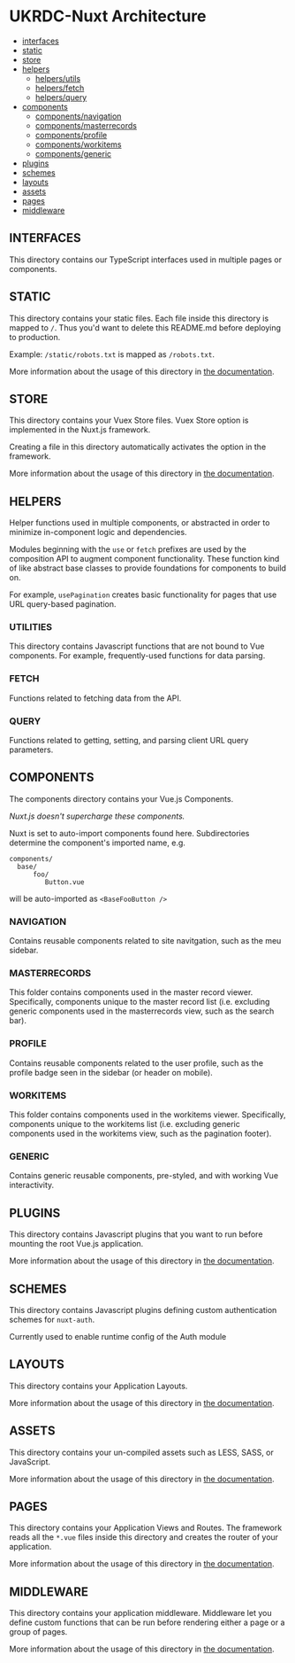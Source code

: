 # UKRDC-Nuxt Architecture

  - [interfaces](#interfaces)
  - [static](#static)
  - [store](#store)
  - [helpers](#helpers)
    - [helpers/utils](#helpers-utils)
    - [helpers/fetch](#helpers-fetch)
    - [helpers/query](#helpers-query)
  - [components](#components)
    - [components/navigation](#components-navigation)
    - [components/masterrecords](#components-masterrecords)
    - [components/profile](#components-profile)
    - [components/workitems](#components-workitems)
    - [components/generic](#components-generic)
  - [plugins](#plugins)
  - [schemes](#schemes)
  - [layouts](#layouts)
  - [assets](#assets)
  - [pages](#pages)
  - [middleware](#middleware)

<a name="interfaces"></a>

## INTERFACES

This directory contains our TypeScript interfaces used in multiple pages or components.

<a name="static"></a>

## STATIC

This directory contains your static files.
Each file inside this directory is mapped to `/`.
Thus you'd want to delete this README.md before deploying to production.

Example: `/static/robots.txt` is mapped as `/robots.txt`.

More information about the usage of this directory in [the documentation](https://nuxtjs.org/guide/assets#static).

<a name="store"></a>

## STORE

This directory contains your Vuex Store files.
Vuex Store option is implemented in the Nuxt.js framework.

Creating a file in this directory automatically activates the option in the framework.

More information about the usage of this directory in [the documentation](https://nuxtjs.org/guide/vuex-store).

<a name="helpers"></a>

## HELPERS

Helper functions used in multiple components, or abstracted in order to minimize in-component logic and dependencies.

Modules beginning with the `use` or `fetch` prefixes are used by the composition API to augment component functionality. 
These function kind of like abstract base classes to provide foundations for components to build on.

For example, `usePagination` creates basic functionality for pages that use URL query-based pagination.

<a name="helpers-utils"></a>

### UTILITIES

This directory contains Javascript functions that are not bound to Vue components. For example, frequently-used functions for data parsing.

<a name="helpers-fetch"></a>

### FETCH

Functions related to fetching data from the API.

<a name="helpers-query"></a>

### QUERY

Functions related to getting, setting, and parsing client URL query parameters.

<a name="components"></a>

## COMPONENTS

The components directory contains your Vue.js Components.

_Nuxt.js doesn't supercharge these components._

Nuxt is set to auto-import components found here. Subdirectories determine the component's imported name, e.g.

```none
components/
  base/
      foo/
         Button.vue
```

will be auto-imported as `<BaseFooButton />`

<a name="components-navigation"></a>

### NAVIGATION

Contains reusable components related to site navitgation, such as the meu sidebar.

<a name="components-masterrecords"></a>

### MASTERRECORDS

This folder contains components used in the master record viewer. Specifically, components unique to the master record list (i.e. excluding generic components used in the masterrecords view, such as the search bar).

<a name="components-profile"></a>

### PROFILE

Contains reusable components related to the user profile, such as the profile badge seen in the sidebar (or header on mobile).

<a name="components-workitems"></a>

### WORKITEMS

This folder contains components used in the workitems viewer. Specifically, components unique to the workitems list (i.e. excluding generic components used in the workitems view, such as the pagination footer).

<a name="components-generic"></a>

### GENERIC

Contains generic reusable components, pre-styled, and with working Vue interactivity.

<a name="plugins"></a>

## PLUGINS

This directory contains Javascript plugins that you want to run before mounting the root Vue.js application.

More information about the usage of this directory in [the documentation](https://nuxtjs.org/guide/plugins).

<a name="schemes"></a>

## SCHEMES

This directory contains Javascript plugins defining custom authentication schemes for `nuxt-auth`.

Currently used to enable runtime config of the Auth module

<a name="layouts"></a>

## LAYOUTS

This directory contains your Application Layouts.

More information about the usage of this directory in [the documentation](https://nuxtjs.org/guide/views#layouts).

<a name="assets"></a>

## ASSETS

This directory contains your un-compiled assets such as LESS, SASS, or JavaScript.

More information about the usage of this directory in [the documentation](https://nuxtjs.org/guide/assets#webpacked).

<a name="pages"></a>

## PAGES

This directory contains your Application Views and Routes.
The framework reads all the `*.vue` files inside this directory and creates the router of your application.

More information about the usage of this directory in [the documentation](https://nuxtjs.org/guide/routing).

<a name="middleware"></a>

## MIDDLEWARE

This directory contains your application middleware.
Middleware let you define custom functions that can be run before rendering either a page or a group of pages.

More information about the usage of this directory in [the documentation](https://nuxtjs.org/guide/routing#middleware).
